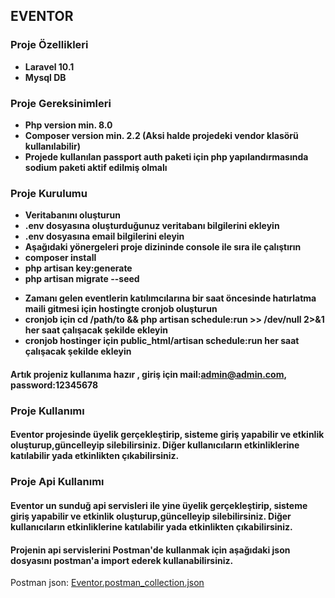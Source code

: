 ## EVENTOR

### Proje Özellikleri

- **Laravel 10.1**
- **Mysql DB**

### Proje Gereksinimleri

- **Php version min. 8.0**
- **Composer version min. 2.2 (Aksi halde projedeki vendor klasörü kullanılabilir)**
- **Projede kullanılan passport auth paketi için php yapılandırmasında sodium paketi aktif edilmiş olmalı**

### Proje Kurulumu

- **Veritabanını oluşturun**
- **.env dosyasına oluşturduğunuz veritabanı bilgilerini ekleyin**
- **.env dosyasına email bilgilerini eleyin**
- **Aşağıdaki yönergeleri proje dizininde console ile sıra ile çalıştırın**
- **composer install**
- **php artisan key:generate**
- **php artisan migrate --seed**
<!-- - **php artisan db:seed** -->
- **Zamanı gelen eventlerin katılımcılarına bir saat öncesinde hatırlatma maili gitmesi için hostingte cronjob oluşturun**
- **cronjob için cd /path/to && php artisan schedule:run >> /dev/null 2>&1   her saat çalışacak şekilde ekleyin**
- **cronjob hostinger için public_html/artisan schedule:run   her saat çalışacak şekilde ekleyin**

#### Artık projeniz kullanıma hazır , giriş için mail:admin@admin.com, password:12345678

### Proje Kullanımı

#### Eventor projesinde  üyelik gerçekleştirip, sisteme giriş yapabilir ve etkinlik oluşturup,güncelleyip silebilirsiniz. Diğer kullanıcıların etkinliklerine katılabilir yada etkinlikten çıkabilirsiniz.


### Proje Api Kullanımı

#### Eventor un sunduğ api servisleri ile yine üyelik gerçekleştirip, sisteme giriş yapabilir ve etkinlik oluşturup,güncelleyip silebilirsiniz. Diğer kullanıcıların etkinliklerine katılabilir yada etkinlikten çıkabilirsiniz.

#### Projenin api servislerini Postman'de kullanmak için aşağıdaki json dosyasını postman'a import ederek kullanabilirsiniz.


Postman json: 
[Eventor.postman_collection.json](https://github.com/codarsCoder/eventor/files/15284389/Eventor.postman_collection.json)
      
